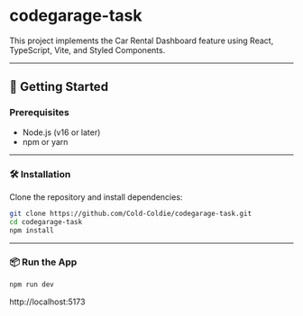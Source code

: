 # codegarage-task

This project implements the Car Rental Dashboard feature using React, TypeScript, Vite, and Styled Components.

---

## 🚀 Getting Started

### Prerequisites

- Node.js (v16 or later)
- npm or yarn

---

### 🛠 Installation

Clone the repository and install dependencies:

```bash
git clone https://github.com/Cold-Coldie/codegarage-task.git
cd codegarage-task
npm install
```

---

### 📦 Run the App

```bash
npm run dev
```

http://localhost:5173
